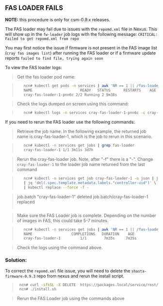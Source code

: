 ## FAS LOADER FAILS

**NOTE:** this procedure is only for csm-0.9.x releases.

The FAS loader may fail due to issues with the `repomd.xml` file in Nexus.
This will show up in the `fw-loader` job logs with the following message: `CRITICAL: Failed to get repomd.xml from repo`

You may first notice the issue if firmware is not present in the FAS image list (`cray fas images list`) after running the FAS loader or if a firmware update reports `failed to find file, trying again soon`

To view the FAS loader logs:

>Get the fas loader pod name:

>```bash
>    ncn# kubectl get pods -n services | awk 'NR == 1 || /fas-loader/'
>    NAME                      READY   STATUS      RESTARTS    AGE
>    cray-fas-loader-1-pnn6c 2/2 Running 2 9m38s
>```

>Check the logs dumped on screen using this command:

>```bash
>    ncn# kubectl logs -n services cray-fas-loader-1-pnn6c -c cray-fas-loader
>```

If you need to rerun the FAS loader use the following commands:

>Retrieve the job name. In the following example, the returned job name is cray-fas-loader-1, which is the job to rerun in this scenario.

>```bash
>    ncn# kubectl -n services get jobs | grep fas-loader
>    cray-fas-loader-1 1/1 3m11s 3d7h
>```

>Rerun the cray-fas-loader job. Note, after "-f" there is a "-".
Change `cray-fas-loader-1` to the loader job name returned from the last command

>```bash
>    ncn# kubectl -n services get job cray-fas-loader-1 -o json | jq 'del(.spec.selector)' \
>    | jq 'del(.spec.template.metadata.labels."controller-uid")' \
>    | kubectl replace --force -f -

>    job.batch "cray-fas-loader-1" deleted
>    job.batch/cray-fas-loader-1 replaced
>```

>Make sure the FAS Loader job is complete. Depending on the number of images in FAS, this could take 5-7 minutes.

>```bash
>    ncn# kubectl -n services get jobs | awk 'NR == 1 || /fas-loader/'
>    NAME                  COMPLETIONS   DURATION    AGE
>    cray-fas-loader-1         1/1        7m35s     7m35s
>```

>Check the logs using the command above.

### Solution:

To correct the `repomd.xml` file issue, you will need to delete the `shasta-firmware-0.9.3` repo from nexus and rerun the install script.

>```bash
>  ncn# curl -sfkSL -X DELETE  https://packages.local/service/rest/beta/repositories/shasta-firmware-0.9.3
>  ncn# ./install.sh
>```

>Rerun the FAS Loader job using the commands above
